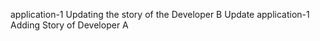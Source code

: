 application-1 Updating the story of the Developer B
Update application-1 Adding Story of Developer A 

